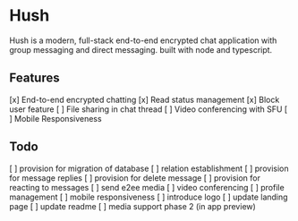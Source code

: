 # Hush

Hush is a modern, full-stack end-to-end encrypted chat application with group messaging and direct messaging. built with node and typescript.

## Features

[x] End-to-end encrypted chatting
[x] Read status management
[x] Block user feature
[ ] File sharing in chat thread
[ ] Video conferencing with SFU
[ ] Mobile Responsiveness


## Todo
[ ] provision for migration of database
[ ] relation establishment
[ ] provision for message replies
[ ] provision for delete message
[ ] provision for reacting to messages
[ ] send e2ee media
[ ] video conferencing
[ ] profile management
[ ] mobile responsiveness
[ ] introduce logo
[ ] update landing page
[ ] update readme
[ ] media support phase 2 (in app preview)